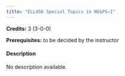 ```yaml
---
title: "ELL456 Special Topics in NE&PS–I"
---
```

**Credits:** 3 (3-0-0)

**Prerequisites:** to be decided by the instructor

#### Description
No description available.